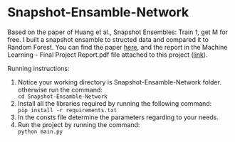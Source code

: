 # Snapshot-Ensamble-Network
Based on the paper of Huang et al., Snapshot Ensembles: Train 1, get M for free. I built a snapshot ensamble to structed data and compared it to Random Forest.
You can find the paper [here](https://arxiv.org/pdf/1704.00109.pdf), and the report in the Machine Learning - Final Project Report.pdf file attached to this project ([link](https://github.com/MaorSagi/Snapshot-Ensamble-Network/blob/master/Machine%20Learning%20-%20Final%20Project.pdf)).

<p>Running instructions:</p>
<ol>
<li>Notice your working directory is Snapshot-Ensamble-Network folder. otherwise run the command:</li>
<code>cd Snapshot-Ensamble-Network</code>
<li>Install all the libraries required by running the following command:</li>
<code>pip install -r requirements.txt</code>
<li>In the consts file determine the parameters regarding to your needs.</li>
<li>Run the project by running the command:</li>
<code>python main.py</code>
</ol>
